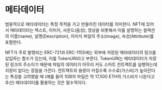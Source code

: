 # 메타데이터

범용적으로 메타데이터는 특정 목적을 가고 만들어진 데이터를 의미한다. NFT에 있어서 메타데이터는 텍스트, 이미지, 사운드(음성), 영상을 비롯해서 이를 설명하는 컬렉션의 이름(name), 설명(Description), 이미지 파일의 주소(image), 속성(Attribute)를 포함한다.&#x20;

NFT가 주로 발행되는 ERC-721과 ERC-1155에는 외부에 저장된 메타데이터의 링크를 삽입하는 함수가 있는데, 이를 TokenURI라고 부른다. TokenURI는 메타데이터가 저장된 링크의 주소이기 때문에 파일의 데이터가 아무리 커도 스마트 컨트랙트를 실행하는데 지장이 없다는 장점을 가진다. 컨트랙트의 용량이 커질수록 수수료(가스비)가 높아진다는 특성을 고려했을 때 (예를 들어 1GB의 파일은 약 17,500 ETH의 가스비가 나온다고 추산) 메타데이터를 활용하는 것은 필수적이다.
